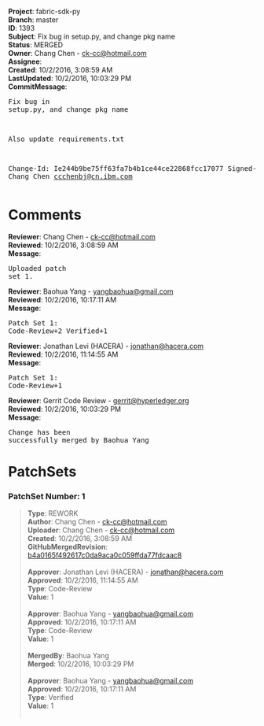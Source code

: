 <strong>Project</strong>: fabric-sdk-py<br><strong>Branch</strong>: master<br><strong>ID</strong>: 1393<br><strong>Subject</strong>: Fix bug in setup.py, and change pkg name<br><strong>Status</strong>: MERGED<br><strong>Owner</strong>: Chang Chen - ck-cc@hotmail.com<br><strong>Assignee</strong>:<br><strong>Created</strong>: 10/2/2016, 3:08:59 AM<br><strong>LastUpdated</strong>: 10/2/2016, 10:03:29 PM<br><strong>CommitMessage</strong>:<br><pre>Fix bug in setup.py, and change pkg name

Also update requirements.txt

Change-Id: Ie244b9be75ff63fa7b4b1ce44ce22868fcc17077
Signed-off-by: Chang Chen <ccchenbj@cn.ibm.com>
</pre><h1>Comments</h1><strong>Reviewer</strong>: Chang Chen - ck-cc@hotmail.com<br><strong>Reviewed</strong>: 10/2/2016, 3:08:59 AM<br><strong>Message</strong>: <pre>Uploaded patch set 1.</pre><strong>Reviewer</strong>: Baohua Yang - yangbaohua@gmail.com<br><strong>Reviewed</strong>: 10/2/2016, 10:17:11 AM<br><strong>Message</strong>: <pre>Patch Set 1: Code-Review+2 Verified+1</pre><strong>Reviewer</strong>: Jonathan Levi (HACERA) - jonathan@hacera.com<br><strong>Reviewed</strong>: 10/2/2016, 11:14:55 AM<br><strong>Message</strong>: <pre>Patch Set 1: Code-Review+1</pre><strong>Reviewer</strong>: Gerrit Code Review - gerrit@hyperledger.org<br><strong>Reviewed</strong>: 10/2/2016, 10:03:29 PM<br><strong>Message</strong>: <pre>Change has been successfully merged by Baohua Yang</pre><h1>PatchSets</h1><h3>PatchSet Number: 1</h3><blockquote><strong>Type</strong>: REWORK<br><strong>Author</strong>: Chang Chen - ck-cc@hotmail.com<br><strong>Uploader</strong>: Chang Chen - ck-cc@hotmail.com<br><strong>Created</strong>: 10/2/2016, 3:08:59 AM<br><strong>GitHubMergedRevision</strong>: [b4a0165f492617c0da9aca0c059ffda77fdcaac8](https://github.com/hyperledger-gerrit-archive/fabric-sdk-py/commit/b4a0165f492617c0da9aca0c059ffda77fdcaac8)<br><br><strong>Approver</strong>: Jonathan Levi (HACERA) - jonathan@hacera.com<br><strong>Approved</strong>: 10/2/2016, 11:14:55 AM<br><strong>Type</strong>: Code-Review<br><strong>Value</strong>: 1<br><br><strong>Approver</strong>: Baohua Yang - yangbaohua@gmail.com<br><strong>Approved</strong>: 10/2/2016, 10:17:11 AM<br><strong>Type</strong>: Code-Review<br><strong>Value</strong>: 1<br><br><strong>MergedBy</strong>: Baohua Yang<br><strong>Merged</strong>: 10/2/2016, 10:03:29 PM<br><br><strong>Approver</strong>: Baohua Yang - yangbaohua@gmail.com<br><strong>Approved</strong>: 10/2/2016, 10:17:11 AM<br><strong>Type</strong>: Verified<br><strong>Value</strong>: 1<br><br></blockquote>